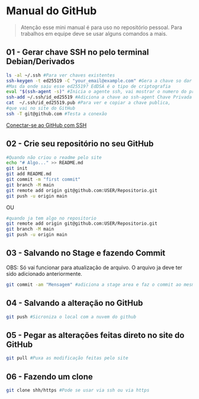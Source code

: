 # Manual do GitHub

> Atenção esse mini manual é para uso no repositório pessoal.
> Para trabalhos em equipe deve se usar alguns comandos a mais.

## 01 - Gerar chave SSH no pelo terminal Debian/Derivados

```bash
ls -al ~/.ssh #Para ver chaves existentes
ssh-keygen -t ed25519 -C "your_email@example.com" #Gera a chave so dar enter nas perguntas
#Mas da onde saiu esse ed25519? EdDSA é o tipo de criptografia
eval "$(ssh-agent -s)" #Inicia o agente ssh, vai mostrar o numero do processo
ssh-add ~/.ssh/id_ed25519 #Adiciona a chave ao ssh-agent Chave Privada
cat  ~/.ssh/id_ed25519.pub #Para ver e copiar a chave publica, 
#que vai no site do GitHub
ssh -T git@github.com #Testa a conexão 
```

[Conectar-se ao GitHub com SSH](https://docs.github.com/pt/github/authenticating-to-github/connecting-to-github-with-ssh)

## 02 - Crie seu repositório no seu GitHub

```bash
#Quando não criou o readme pelo site
echo "# Algo..." >> README.md
git init
git add README.md
git commit -m "first commit"
git branch -M main
git remote add origin git@github.com:USER/Repositorio.git
git push -u origin main
```

OU

```bash
#quando ja tem algo no repositorio
git remote add origin git@github.com:USER/Repositorio.git
git branch -M main
git push -u origin main
```

## 03 - Salvando no Stage e fazendo Commit

OBS: Só vai funcionar para atualização de arquivo. O arquivo ja deve ter sido adicionado anteriormente.

```bash
git commit -am "Mensagem" #adiciona a stage area e faz o commit ao mesmo tempo
```

## 04 - Salvando a alteração no GitHub

```bash
git push #Sicroniza o local com a nuvem do github
```

## 05 - Pegar as alterações feitas direto no site do GitHub

```bash
git pull #Puxa as modificação feitas pelo site
```

## 06 - Fazendo um clone

```bash
git clone shh/https #Pode se usar via ssh ou via https
```